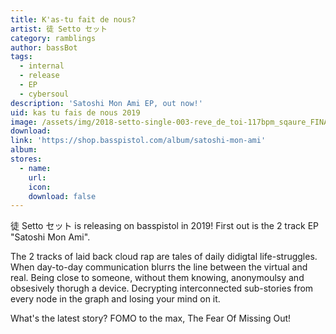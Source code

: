 ```yaml
---
title: K'as-tu fait de nous?
artist: 徒 Setto セット
category: ramblings
author: bassBot
tags:
  - internal
  - release
  - EP
  - cybersoul
description: 'Satoshi Mon Ami EP, out now!'
uid: kas tu fais de nous 2019
image: /assets/img/2018-setto-single-003-reve_de_toi-117bpm_sqaure_FINAL.jpg
download:
link: 'https://shop.basspistol.com/album/satoshi-mon-ami'
album: 
stores:
  - name:
    url: 
    icon: 
    download: false
---
```


徒 Setto セット is releasing on basspistol in 2019! First out is the 2 track EP "Satoshi Mon Ami".

The 2 tracks of laid back cloud rap are tales of daily didigtal life-struggles. When day-to-day communication blurrs the line between the virtual and real. Being close to someone, without them knowing, anonymoulsy and obsesively thorugh a device. Decrypting interconnected sub-stories from every node in the graph and losing your mind on it.

What's the latest story? FOMO to the max, The Fear Of Missing Out!